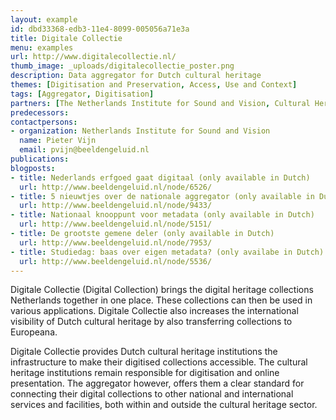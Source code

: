```yaml
---
layout: example
id: dbd33368-edb3-11e4-8099-005056a71e3a
title: Digitale Collectie
menu: examples
url: http://www.digitalecollectie.nl/
thumb_image: _uploads/digitalecollectie_poster.png
description: Data aggregator for Dutch cultural heritage
themes: [Digitisation and Preservation, Access, Use and Context]
tags: [Aggregator, Digitisation]
partners: [The Netherlands Institute for Sound and Vision, Cultural Heritage Agency of the Netherlands, National Library of the Netherlands, National Archives of the Netherlands, Digital Heritage Netherlands]
predecessors: 
contactpersons: 
- organization: Netherlands Institute for Sound and Vision
  name: Pieter Vijn
  email: pvijn@beeldengeluid.nl
publications: 
blogposts: 
- title: Nederlands erfgoed gaat digitaal (only available in Dutch)
  url: http://www.beeldengeluid.nl/node/6526/
- title: 5 nieuwtjes over de nationale aggregator (only available in Dutch)
  url: http://www.beeldengeluid.nl/node/9433/
- title: Nationaal knooppunt voor metadata (only available in Dutch)
  url: http://www.beeldengeluid.nl/node/5151/
- title: De grootste gemene deler (only available in Dutch)
  url: http://www.beeldengeluid.nl/node/7953/
- title: Studiedag: baas over eigen metadata? (only availabe in Dutch)
  url: http://www.beeldengeluid.nl/node/5536/
---
```

<p>Digitale Collectie (Digital Collection)&nbsp;brings the digital heritage collections Netherlands together in&nbsp;one place. These collections can then be used in various applications. Digitale Collectie also increases the international visibility of Dutch cultural heritage by also transferring&nbsp;collections&nbsp;to Europeana.</p>
<p>Digitale Collectie provides&nbsp;Dutch cultural heritage institutions the infrastructure to make their digitised collections accessible. The cultural heritage institutions remain responsible for digitisation and online presentation. The aggregator however, offers them a clear standard for connecting their digital collections to other national and international services and facilities, both within and outside the cultural heritage sector.</p>
